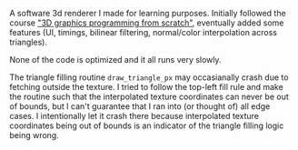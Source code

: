 A software 3d renderer I made for learning purposes. Initially followed the course ["3D graphics programming from scratch"](https://courses.pikuma.com/courses/learn-computer-graphics-programming), eventually added some features (UI, timings, bilinear filtering, normal/color interpolation across triangles).

None of the code is optimized and it all runs very slowly.

The triangle filling routine `draw_triangle_px` may occasianally crash due to fetching outside the texture. I tried to follow the top-left fill rule and make the routine such that the interpolated texture coordinates can never be out of bounds, but I can't guarantee that I ran into (or thought of) all edge cases. I intentionally let it crash there because interpolated texture coordinates being out of bounds is an indicator of the triangle filling logic being wrong.
